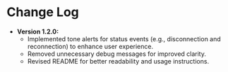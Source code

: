 # Change Log

- **Version 1.2.0:**
  - Implemented tone alerts for status events (e.g., disconnection and reconnection) to enhance user experience.
  - Removed unnecessary debug messages for improved clarity.
  - Revised README for better readability and usage instructions.
